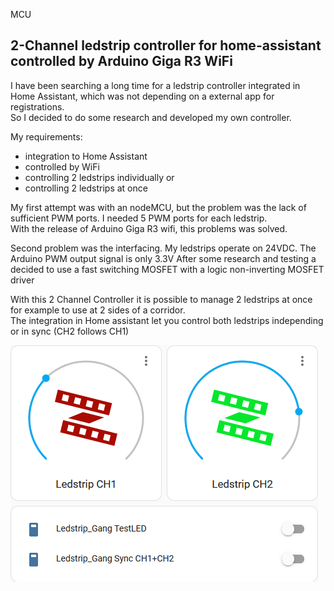 MCU<H2>2-Channel ledstrip controller for home-assistant controlled by Arduino Giga R3 WiFi</H2>

I have been searching a long time for a ledstrip controller integrated in Home Assistant, which was not depending on a external app for registrations.<BR>
So I decided to do some research and developed my own controller.<BR>

My requirements:
- integration to Home Assistant
- controlled by WiFi
- controlling 2 ledstrips individually or
- controlling 2 ledstrips at once

My first attempt was with an nodeMCU, but the problem was the lack of sufficient PWM ports. I needed 5 PWM ports for each ledstrip.<BR>
With the release of Arduino Giga R3 wifi, this problems was solved.<BR>

Second problem was the interfacing. My ledstrips operate on 24VDC. The Arduino PWM output signal is only 3.3V
After some research and testing a decided to use a fast switching MOSFET with a logic non-inverting MOSFET driver

With this 2 Channel Controller it is possible to manage 2 ledstrips at once for example to use at 2 sides of a corridor.<BR>
The integration in Home assistant let you control both ledstrips independing or in sync (CH2 follows CH1)

<img src="extras/HA dashboard.png">
